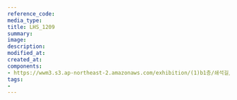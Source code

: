 ```yaml
---
reference_code:
media_type:
title: LHS_1209
summary:
image:
description:
modified_at:
created_at:
components:
- https://wwm3.s3.ap-northeast-2.amazonaws.com/exhibition/(1)b1층/쇄석길/LHS_1209.jpg
tags:
-
---
```

